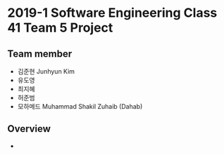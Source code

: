 # 2019-1 Software Engineering Class 41 Team 5 Project

## Team member
- 김준현 Junhyun Kim
- 유도영
- 최지혜
- 허준범
- 모하메드 Muhammad Shakil Zuhaib (Dahab)

## Overview
- 
